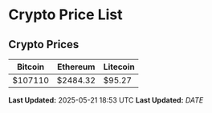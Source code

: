 # Crypto Price List

## Crypto Prices
| Bitcoin | Ethereum | Litecoin |
| ------- | -------- | -------- |
| $107110 | $2484.32 | $95.27 |
**Last Updated:** 2025-05-21 18:53 UTC
**Last Updated:** $DATE$
